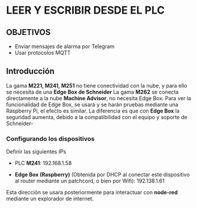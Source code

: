# LEER Y ESCRIBIR DESDE EL PLC
## OBJETIVOS
* Enviar mensajes de alarma por Telegram
* Usar protocolos MQTT

## Introducción
La gama **M221, M241, M251** no tiene conectividad con la nube, y para ello se necesita de una **Edge Box de Schneider**
La gama **M262** se conecta directamente a la nube **Machine Advisor**, no necesita Edge Box.
Para ver la funcionalidad de Edge Box, se usará y se harán pruebas mediante una Raspberry Pi, el efecto es similar. La diferencia es que con **Edge Box** la seguridad aumenta, debido a la compatibilidad con el equipo y soporte de Schneider-

### Configurando los dispositivos
Definir las siguientes IPs

* PLC **M241**: 192.168.1.58

* **Edge Box (Raspberry)** (Obtenida por DHCP al conectar este dispositivo al router mediante un patchcord, o bien por Wifi): 192.138.1.61


Esta dirección se usara posteriormente para interactuar con **node-red** mediante un explorador de internet.




